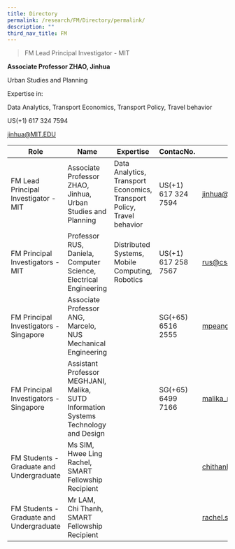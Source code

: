 ```yaml
---
title: Directory
permalink: /research/FM/Directory/permalink/
description: ""
third_nav_title: FM
---
```

> FM Lead Principal Investigator - MIT

**Associate Professor   ZHAO,   Jinhua**

Urban Studies and Planning

Expertise in:

Data Analytics, Transport Economics, Transport Policy, Travel behavior

US(+1) 617 324 7594

[jinhua@MIT.EDU](jinhua@MIT.EDU)


	

| Role | Name | Expertise | ContacNo. | Email | Website |
| -------- | -------- | -------- | ------------ | ------ | ----- | 
| FM Lead Principal Investigator - MIT    | Associate Professor   ZHAO,   Jinhua, Urban Studies and Planning   | Data Analytics, Transport Economics, Transport Policy, Travel behavior     | US(+1) 617 324 7594 | [jinhua@MIT.EDU](jinhua@MIT.EDU) | [Research Website](https://safe.menlosecurity.com/http://web.mit.edu/jinhua/www/) | 
| FM Principal Investigators - MIT    | Professor   RUS,   Daniela, Computer Science, Electrical Engineering   | Distributed Systems, Mobile Computing, Robotics     | US(+1) 617 258 7567 | [rus@csail.mit.edu](rus@csail.mit.edu) | [Research Website](https://safe.menlosecurity.com/https://www.csail.mit.edu/person/daniela-rus) | 
| FM Principal Investigators - Singapore    | Associate Professor   ANG,   Marcelo, NUS Mechanical Engineering   |     | SG(+65) 6516 2555 | [mpeangh@nus.edu.sg](mpeangh@nus.edu.sg) | [Research Website](https://safe.menlosecurity.com/http://web.mit.edu/smart/research/biosym/dir_biosym%20-%20Ang%20marcelo.html) | 
| FM Principal Investigators - Singapore    | Assistant Professor   MEGHJANI,   Malika, SUTD Information Systems Technology and Design  |     | SG(+65) 6499 7166 | [malika_meghjani@sutd.edu.sg](malika_meghjani@sutd.edu.sg) | [Research Website](https://safe.menlosecurity.com/https://istd.sutd.edu.sg/people/faculty/malika-meghjani) | 
| FM Students - Graduate and Undergraduate    | Ms SIM, Hwee Ling Rachel, SMART Fellowship Recipient  |     |   | [chithanh@u.nus.edu](chithanh@u.nus.edu) |  | 
| FM Students - Graduate and Undergraduate    | Mr LAM, Chi Thanh, SMART Fellowship Recipient  |     |   | [rachel.sim@u.nus.edu](rachel.sim@u.nus.edu) |  | 